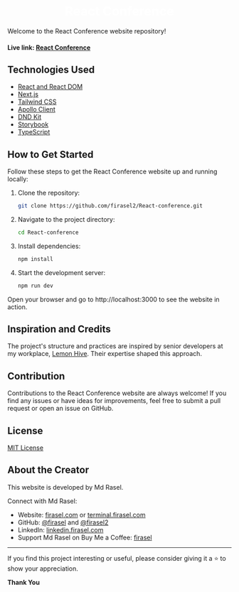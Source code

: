 <br/>
<h1 align="center"><a href="https://reactconference.vercel.app/" target="_blank" style="color:white; text-decoration:none;">React Conference</a></h1>

Welcome to the React Conference website repository!

#### Live link: [React Conference](https://reactconference.vercel.app/)

## Technologies Used

- [React and React DOM](https://react.dev)
- [Next.js](https://nextjs.org)
- [Tailwind CSS](https://tailwindcss.com)
- [Apollo Client](https://www.apollographql.com/docs/react)
- [DND Kit](https://dndkit.com)
- [Storybook](https://storybook.js.org)
- [TypeScript](https://www.typescriptlang.org)

## How to Get Started

Follow these steps to get the React Conference website up and running locally:

1. Clone the repository:

   ```bash
   git clone https://github.com/firasel2/React-conference.git
   ```

2. Navigate to the project directory:

   ```bash
   cd React-conference
   ```

3. Install dependencies:

   ```bash
   npm install
   ```

4. Start the development server:

   ```bash
   npm run dev
   ```

Open your browser and go to http://localhost:3000 to see the website in action.

## Inspiration and Credits

The project's structure and practices are inspired by senior developers at my workplace, [Lemon Hive](https://www.lemonhive.com). Their expertise shaped this approach.

## Contribution

Contributions to the React Conference website are always welcome! If you find any issues or have ideas for improvements, feel free to submit a pull request or open an issue on GitHub.

## License

[MIT License](LICENSE)

## About the Creator

This website is developed by Md Rasel.

Connect with Md Rasel:

- Website: [firasel.com](https://firasel.com) or [terminal.firasel.com](https://terminal.firasel.com)
- GitHub: [@firasel](https://github.com/firasel) and [@firasel2](https://github.com/firasel2)
- LinkedIn: [linkedin.firasel.com](http://linkedin.firasel.com)
- Support Md Rasel on Buy Me a Coffee: [firasel](https://buymeacoffee.com/firasel)

<hr/>
If you find this project interesting or useful, please consider giving it a ⭐ to show your appreciation.

<b>Thank You</b>
